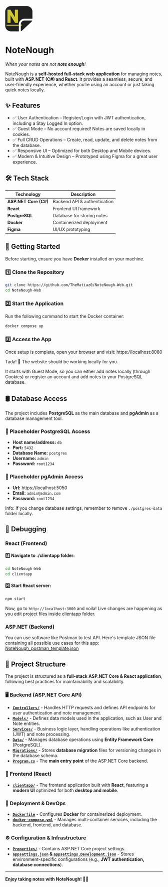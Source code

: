 ![NoteNough logo](clientapp/public/favicon.png)
# NoteNough
*When your notes are not **note enough**!*

NoteNough is a **self-hosted full-stack web application** for managing notes, built with **ASP.NET (C#) and React**. It provides a seamless, secure, and user-friendly experience, whether you’re using an account or just taking quick notes locally.

## ✨ Features
- ✅ User Authentication – Register/Login with JWT authentication, including a Stay Logged In option.
- ✅ Guest Mode – No account required! Notes are saved locally in cookies.
- ✅ Full CRUD Operations – Create, read, update, and delete notes from the database.
- ✅ Responsive UI – Optimized for both Desktop and Mobile devices.
- ✅ Modern & Intuitive Design – Prototyped using Figma for a great user experience.

## 🛠️ Tech Stack  
| Technology  | Description |  
|-------------|------------|  
| **ASP.NET Core (C#)** | Backend API & authentication |  
| **React** | Frontend UI framework |  
| **PostgreSQL** | Database for storing notes |  
| **Docker** | Containerized deployment |  
| **Figma** | UI/UX prototyping |  

## 🚀 Getting Started  
Before starting, ensure you have **Docker** installed on your machine.  

### 1️⃣ Clone the Repository  
```sh  
git clone https://github.com/TheMatiaz0/NoteNough-Web.git  
cd NoteNough-Web  
```

### 2️⃣ Start the Application
Run the following command to start the Docker container:
```sh
docker compose up
```

### 3️⃣ Access the App
Once setup is complete, open your browser and visit:
https://localhost:8080

Tada! 🎉 The website should be working locally for you.

It starts with Guest Mode, so you can either add notes locally (through Cookies) or register an account and add notes to your PostgreSQL database.

## 🛢️ Database Access
The project includes **PostgreSQL** as the main database and **pgAdmin** as a database management tool.

### 📌 Placeholder PostgreSQL Access
- **Host name/address:** `db`
- **Port:** `5432`
- **Database Name:** `postgres`
- **Username:** `admin`
- **Password:** `root1234`

### 📌 Placeholder pgAdmin Access
- **Url:** https://localhost:5050
- **Email:** `admin@admin.com`
- **Password:** `root1234`

Info: If you change database settings, remember to remove `./postgres-data` folder locally.

## 🐛 Debugging

### React (Frontend)
#### 1️⃣ Navigate to ./clientapp folder:
```sh   
cd NoteNough-Web
cd clientapp  
```
#### 2️⃣ Start React server:
```sh   
npm start
```

Now, go to `http://localhost:3000` and voila! Live changes are happening as you edit project files inside clientapp folder.

### ASP.NET (Backend)
You can use software like Postman to test API. Here's template JSON file containing all possible use cases for this app: [NoteNough_postman_template.json](NoteNough_postman_template.json) 

## 📁 Project Structure  

The project is structured as a **full-stack ASP.NET Core & React application**, following best practices for maintainability and scalability.  

### 🖥️ **Backend (ASP.NET Core API)**  

- [**`Controllers/`**](Controllers/) - Handles HTTP requests and defines API endpoints for user authentication and note management.  
- [**`Models/`**](Models/) - Defines data models used in the application, such as User and Note entities.  
- [**`Services/`**](Services/) - Business logic layer, handling operations like authentication (JWT) and note processing.  
- [**`Data/`**](Data/) - Manages database operations using **Entity Framework Core** (PostgreSQL).  
- [**`Migrations/`**](Migrations/) - Stores **database migration** files for versioning changes in the database schema.  
- **[`Program.cs`](Program.cs)** - The **main entry point** of the ASP.NET Core backend.  

### 🎨 **Frontend (React)**  

- [**`clientapp/`**](clientapp/) - The frontend application built with **React**, featuring a **modern UI** optimized for both **desktop and mobile**. 

### 🐳 **Deployment & DevOps**  

- [**`Dockerfile`**](Dockerfile) - Configures **Docker** for containerized deployment.  
- [**`docker-compose.yml`**](docker-compose.yml) - Manages multi-container services, including the backend, frontend, and database.  

### ⚙️ **Configuration & Infrastructure**  

- [**`Properties/`**](Properties/) - Contains ASP.NET Core project settings.  
- **[`appsettings.json`](appsettings.json) & [`appsettings.Development.json`](appsettings.Development.json)** - Stores environment-specific configurations (e.g., **JWT authentication, database connections**).

---
**Enjoy taking notes with NoteNough! 📝🚀**
